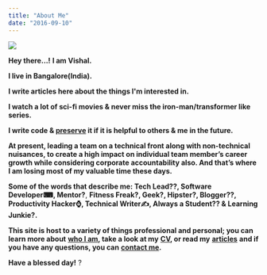 ```yaml
---
title: "About Me"
date: "2016-09-10"
---
```


![](images/Vishal-Chovatiya-Circle-Cropped-300x300.png)

**Hey there...!** **I am Vishal.**

**I live in Bangalore(India).**

**I write articles here about the things I'm interested in.**

**I watch a lot of sci-fi movies & never miss the iron-man/transformer like series.**

**I write code & [preserve](https://github.com/VisheshPatel) it if it is helpful to others & me in the future.**

**At present, leading a team on a technical front along with non-technical nuisances, to create a high impact on individual team member’s career growth while considering corporate accountability also. And that’s where I am losing most of my valuable time these days.**

**Some of the words that describe me: Tech Lead?‍?, Software Developer⌨, Mentor?**, **Fitness Freak?, Geek?, Hipster?, Blogger?‍?, Productivity Hacker⌚, Technical Writer✍️, Always a Student?‍? & Learning Junkie?.**

**This site is host to a variety of things professional and personal; you can learn more about** [**who I am**](https://www.quora.com/How-can-I-get-a-fresher-job-in-embedded-systems)**, take a look at my** [**CV**](https://www.vishalchovatiya.com/curriculum-vitae/)**, or read my** [**articles**](https://www.vishalchovatiya.com/category/cpp/) **and if you have any questions, you can** [**contact me**](https://www.vishalchovatiya.com/contact-2/)**.**

**Have a blessed day!** ?
